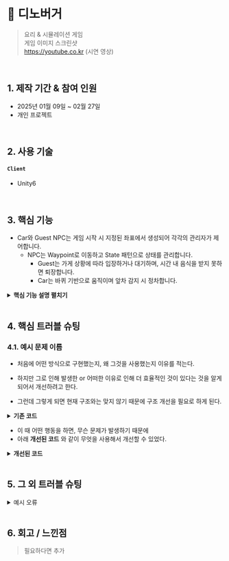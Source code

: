 # 📌 디노버거
>요리 & 시뮬레이션 게임  
>게임 이미지 스크린샷  
>https://youtube.co.kr (시연 영상)

</br>

## 1. 제작 기간 & 참여 인원
- 2025년 01월 09일 ~ 02월 27일
- 개인 프로젝트

</br>

## 2. 사용 기술
#### `Client`
- Unity6

</br>

## 3. 핵심 기능
- Car와 Guest NPC는 게임 시작 시 지정된 좌표에서 생성되어 각각의 관리자가 제어합니다.
  - NPC는 Waypoint로 이동하고 State 패턴으로 상태를 관리합니다.
    - Guest는 가게 상황에 따라 입장하거나 대기하며, 시간 내 음식을 받지 못하면 퇴장합니다.
    - Car는 바퀴 기반으로 움직이며 앞차 감지 시 정차합니다.

<details>
<summary><b>핵심 기능 설명 펼치기</b></summary>
<div markdown="1">

### 3.1. NPC Spawn
![Guest Spawner](https://github.com/user-attachments/assets/48a913c4-0c12-4b61-89e0-12c53683303f)

- **Spawner 초기화** 📌 [코드 확인](https://github.com/MSKim0215/Dino_Burger/blob/26f141d32664c3031c122082ff2f87f32028f7fd/Assets/Scripts/Manager/Game/GuestManager.cs#L15)
  - 게임이 시작되면 미리 설정된 좌표를 불러와 생성 좌표를 초기화합니다.
- **NPC 생성** 📌 [코드 확인](https://github.com/MSKim0215/Dino_Burger/blob/26f141d32664c3031c122082ff2f87f32028f7fd/Assets/Scripts/Manager/Game/GuestManager.cs#L142)
  - 일정 시간마다 지정된 좌표에 NPC를 생성합니다.
  - 생성은 오브젝트 풀 매니저를 통해 이루어집니다.
- **NPC 종류**
  - Car와 Guest로 구성되어 있으며, 각각 해당 Spawner와 Manager가 관리합니다.

### 3.2. NPC Controller
![Waypoints](https://github.com/user-attachments/assets/bacc1852-58c0-4769-b015-ef2cf7205e34)

- **Waypoint 관리** 📌 [코드 확인](https://github.com/MSKim0215/Dino_Burger/blob/60bad920ddef8afa78d04c82898a29378f8cdaea/Assets/Scripts/Manager/Game/WaypointManager.cs#L44)
  - 게임 시작 시 Waypoint 타입별 좌표값을 초기화합니다.
  - 설정된 Waypoint 타입에 따라 다음 이동 좌표를 제공합니다.

![Guest Controller](https://github.com/user-attachments/assets/52cf0b40-bc91-4305-915e-02d5ceb36406)

- **State 패턴** 📌 [코드 확인](https://github.com/MSKim0215/Dino_Burger/blob/60bad920ddef8afa78d04c82898a29378f8cdaea/Assets/Scripts/Utils/State/CharacterState.cs#L235)
  - 캐릭터의 현재 상태를 관리합니다.
    - 상태 전환 시 실행되는 함수들을 관리합니다.
- **Guest 동작** 📌 [코드 확인](https://github.com/MSKim0215/Dino_Burger/blob/60bad920ddef8afa78d04c82898a29378f8cdaea/Assets/Scripts/Character/GuestController.cs#L152)
  - 목표 Waypoint를 기준으로 이동을 설정하고 실행합니다.
    - 지정된 좌표에 도달하면 다음 좌표를 목표로 설정합니다.
  - 가게 입장 가능 여부를 판단하고 행동합니다.
    - 자연스러운 동선을 위해 확률 기반으로 가게 내부 이동을 결정합니다.
    - 픽업존과 웨이팅존이 모두 가득 찬 경우에는 내부 이동이 결정되어도 입장하지 않습니다.
  - 픽업존이 가득 찬 경우 웨이팅존으로 이동합니다.
  - 주문 후 인내시간 내에 음식을 수령하거나 실패하면 퇴장합니다.
    - 주문은 가능한 재료 중에서 무작위로 선택됩니다.

<figure class="half">  
  <img src="https://github.com/user-attachments/assets/89c20685-af82-4e2b-a20e-68fff5e1799f" alt="바퀴의 회전력으로 이동" width="350">
  <img src="https://github.com/user-attachments/assets/b0344baf-6fa7-4992-8220-2bad166bb3ba" alt="지면과 닿지 않으면 이동 불가" width="350"> 
</figure>

- **Car 동작** 📌 [코드 확인](https://github.com/MSKim0215/Dino_Burger/blob/60bad920ddef8afa78d04c82898a29378f8cdaea/Assets/Scripts/Character/CarController.cs#L77)
  - Guest와 동일하게 목표 Waypoint를 기준으로 이동을 설정하고 실행합니다.
  - 자연스러운 이동을 위해 Wheel Collider를 사용했습니다.
    - 자동차 바퀴는 가속 힘에 비례하여 회전하며, 이 회전력으로 전진합니다.
  - 일정 거리 내에 다른 Car가 감지되면 제동력이 발생하여 정차합니다.

### 3.3. Player Controller

### 3.4. Food Controller

</div>
</details>

</br>

## 4. 핵심 트러블 슈팅
### 4.1. 예시 문제 이름
- 처음에 어떤 방식으로 구현했는지, 왜 그것을 사용했는지 이유를 적는다.

- 하지만 그로 인해 발생한 or 어떠한 이유로 인해 더 효율적인 것이 있다는 것을 알게 되어서 개선하려고 한다.

- 그런데 그렇게 되면 현재 구조와는 맞지 않기 때문에 구조 개선을 필요로 하게 된다.

<details>
<summary><b>기존 코드</b></summary>
<div markdown="1">

~~~c#
// example code
~~~

</div>
</details>

- 이 때 어떤 행동을 하면, 무슨 문제가 발생하기 때문에
- 아래 **개선된 코드** 와 같이 무엇을 사용해서 개선할 수 있었다.

<details>
<summary><b>개선된 코드</b></summary>
<div markdown="1">

~~~c#
// example code
~~~

</div>
</details>

</br>

## 5. 그 외 트러블 슈팅
<details>
<summary>예시 오류</summary>
<div markdown="1">

- 어떤 방식으로 해결함
- 참고 링크 이미지 등 첨부하면 좋을듯
- 오류 문구 첨부도 좋고
- 코드가 필요한 경우 추가

</div>
</details>

</br>

## 6. 회고 / 느낀점
> 필요하다면 추가

